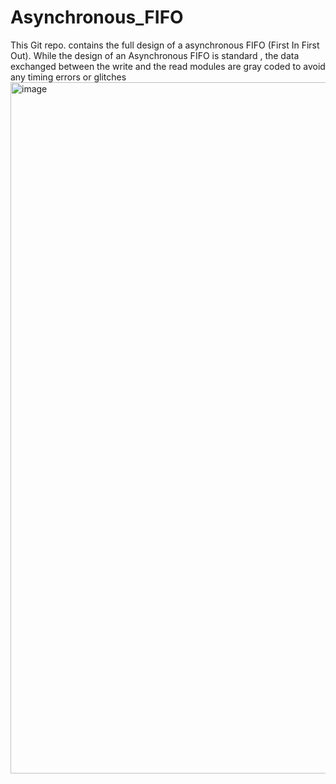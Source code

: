# Asynchronous_FIFO
This Git repo. contains the full design of a asynchronous FIFO (First In First Out). While the design of an Asynchronous FIFO is standard , the data exchanged between the write and the read modules are gray coded to avoid any timing errors or glitches 
<img width="1903" height="1106" alt="image" src="https://github.com/user-attachments/assets/66e2bd80-0157-41ae-adc2-ce2f95911002" />
